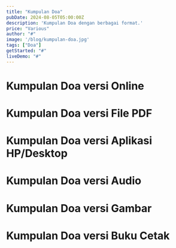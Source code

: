 ```yaml
---
title: "Kumpulan Doa"
pubDate: 2024-08-05T05:00:00Z
description: 'Kumpulan Doa dengan berbagai format.'
price: "Various"
author: "#"
image: '/blog/kumpulan-doa.jpg'
tags: ["Doa"]
getStarted: "#"
liveDemo: "#"
---
```



# Kumpulan Doa versi Online

# Kumpulan Doa versi File PDF

# Kumpulan Doa versi Aplikasi HP/Desktop

# Kumpulan Doa versi Audio

# Kumpulan Doa versi Gambar

# Kumpulan Doa versi Buku Cetak